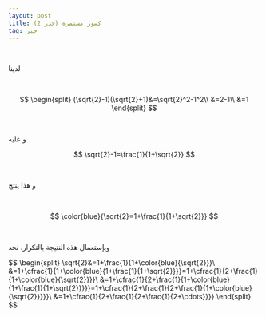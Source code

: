 ```yaml
---
layout: post
title: كسور مستمرة (جذر 2)
tag: جبر
---
```



<br>

لدينا

<br>

$$
\begin{split}
(\sqrt{2}-1)(\sqrt{2}+1)&=\sqrt{2}^2-1^2\\
&=2-1\\
&=1
\end{split}
$$

<br>

 و عليه
<br>

$$
\sqrt{2}-1=\frac{1}{1+\sqrt{2}}
$$

<br>

و هذا ينتج

<br>

$$
\color{blue}{\sqrt{2}=1+\frac{1}{1+\sqrt{2}}}
$$

<br>

وبإستعمال هذه النتيجة بالتكرار، نجد

$$
\begin{split}
\sqrt{2}&=1+\frac{1}{1+\color{blue}{\sqrt{2}}}\\
&=1+\cfrac{1}{1+\color{blue}{1+\frac{1}{1+\sqrt{2}}}}=1+\cfrac{1}{2+\frac{1}{1+\color{blue}{\sqrt{2}}}}\\
&=1+\cfrac{1}{2+\frac{1}{1+\color{blue}{1+\frac{1}{1+\sqrt{2}}}}}=1+\cfrac{1}{2+\frac{1}{2+\frac{1}{1+\color{blue}{\sqrt{2}}}}}\\
&=1+\cfrac{1}{2+\frac{1}{2+\frac{1}{2+\cdots}}}}
\end{split}
$$





